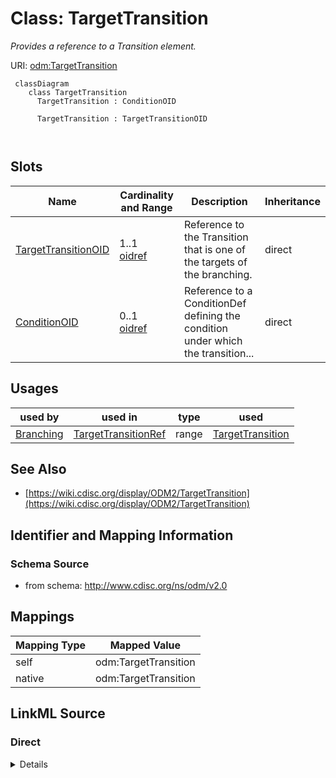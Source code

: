 # Class: TargetTransition


_Provides a reference to a Transition element._





URI: [odm:TargetTransition](http://www.cdisc.org/ns/odm/v2.0/TargetTransition)



```mermaid
 classDiagram
    class TargetTransition
      TargetTransition : ConditionOID
        
      TargetTransition : TargetTransitionOID
        
      
```




<!-- no inheritance hierarchy -->


## Slots

| Name | Cardinality and Range | Description | Inheritance |
| ---  | --- | --- | --- |
| [TargetTransitionOID](TargetTransitionOID.md) | 1..1 <br/> [oidref](oidref.md) | Reference to the Transition that is one of the targets of the branching. | direct |
| [ConditionOID](ConditionOID.md) | 0..1 <br/> [oidref](oidref.md) | Reference to a ConditionDef defining the condition under which the transition... | direct |





## Usages

| used by | used in | type | used |
| ---  | --- | --- | --- |
| [Branching](Branching.md) | [TargetTransitionRef](TargetTransitionRef.md) | range | [TargetTransition](TargetTransition.md) |






## See Also

* [https://wiki.cdisc.org/display/ODM2/TargetTransition](https://wiki.cdisc.org/display/ODM2/TargetTransition)

## Identifier and Mapping Information







### Schema Source


* from schema: http://www.cdisc.org/ns/odm/v2.0





## Mappings

| Mapping Type | Mapped Value |
| ---  | ---  |
| self | odm:TargetTransition |
| native | odm:TargetTransition |





## LinkML Source

<!-- TODO: investigate https://stackoverflow.com/questions/37606292/how-to-create-tabbed-code-blocks-in-mkdocs-or-sphinx -->

### Direct

<details>
```yaml
name: TargetTransition
description: Provides a reference to a Transition element.
from_schema: http://www.cdisc.org/ns/odm/v2.0
see_also:
- https://wiki.cdisc.org/display/ODM2/TargetTransition
slots:
- TargetTransitionOID
- ConditionOID
slot_usage:
  TargetTransitionOID:
    name: TargetTransitionOID
    description: Reference to the Transition that is one of the targets of the branching.
    comments:
    - 'Required

      range:oidref

      The TargetTransitionOID attibute must match the OID attribute of a Transition
      element in the Study/MetaDataVersion.'
    domain_of:
    - TargetTransition
    - DefaultTransition
    range: oidref
    required: true
  ConditionOID:
    name: ConditionOID
    description: Reference to a ConditionDef defining the condition under which the
      transition must be executed
    comments:
    - 'Required

      range:oidref

      The ConditionOID must match the OID attribute of a ConditionDef element in the
      Study/MetaDataVersion.'
    domain_of:
    - TargetTransition
    - Criterion
    - ExceptionEvent
    range: oidref
class_uri: odm:TargetTransition

```
</details>

### Induced

<details>
```yaml
name: TargetTransition
description: Provides a reference to a Transition element.
from_schema: http://www.cdisc.org/ns/odm/v2.0
see_also:
- https://wiki.cdisc.org/display/ODM2/TargetTransition
slot_usage:
  TargetTransitionOID:
    name: TargetTransitionOID
    description: Reference to the Transition that is one of the targets of the branching.
    comments:
    - 'Required

      range:oidref

      The TargetTransitionOID attibute must match the OID attribute of a Transition
      element in the Study/MetaDataVersion.'
    domain_of:
    - TargetTransition
    - DefaultTransition
    range: oidref
    required: true
  ConditionOID:
    name: ConditionOID
    description: Reference to a ConditionDef defining the condition under which the
      transition must be executed
    comments:
    - 'Required

      range:oidref

      The ConditionOID must match the OID attribute of a ConditionDef element in the
      Study/MetaDataVersion.'
    domain_of:
    - TargetTransition
    - Criterion
    - ExceptionEvent
    range: oidref
attributes:
  TargetTransitionOID:
    name: TargetTransitionOID
    description: Reference to the Transition that is one of the targets of the branching.
    comments:
    - 'Required

      range:oidref

      The TargetTransitionOID attibute must match the OID attribute of a Transition
      element in the Study/MetaDataVersion.'
    from_schema: http://www.cdisc.org/ns/odm/v2.0
    rank: 1000
    alias: TargetTransitionOID
    owner: TargetTransition
    domain_of:
    - TargetTransition
    - DefaultTransition
    range: oidref
    required: true
  ConditionOID:
    name: ConditionOID
    description: Reference to a ConditionDef defining the condition under which the
      transition must be executed
    comments:
    - 'Required

      range:oidref

      The ConditionOID must match the OID attribute of a ConditionDef element in the
      Study/MetaDataVersion.'
    from_schema: http://www.cdisc.org/ns/odm/v2.0
    rank: 1000
    alias: ConditionOID
    owner: TargetTransition
    domain_of:
    - TargetTransition
    - Criterion
    - ExceptionEvent
    range: oidref
class_uri: odm:TargetTransition

```
</details>